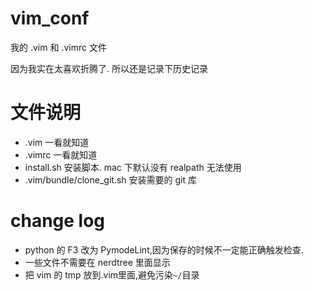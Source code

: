 # vim_conf
我的 .vim 和 .vimrc 文件

因为我实在太喜欢折腾了. 所以还是记录下历史记录
# 文件说明
- .vim 一看就知道
- .vimrc 一看就知道
- install.sh 安装脚本. mac 下默认没有 realpath 无法使用
- .vim/bundle/clone_git.sh 安装需要的 git 库

# change log
* python 的 F3 改为 PymodeLint,因为保存的时候不一定能正确触发检查.
* 一些文件不需要在 nerdtree 里面显示
* 把 vim 的 tmp 放到.vim里面,避免污染`~/`目录
